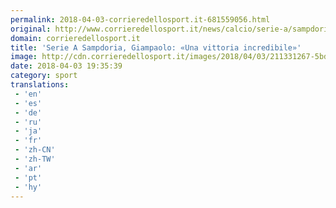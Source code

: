 ```yaml
---
permalink: 2018-04-03-corrieredellosport.it-681559056.html
original: http://www.corrieredellosport.it/news/calcio/serie-a/sampdoria/2018/04/03-40900335/serie_a_sampdoria_giampaolo_una_vittoria_incredibile_/
domain: corrieredellosport.it
title: 'Serie A Sampdoria, Giampaolo: «Una vittoria incredibile»'
image: http://cdn.corrieredellosport.it/images/2018/04/03/211331267-5bd77d8b-0dcc-4684-8689-09c691eee622.jpg
date: 2018-04-03 19:35:39
category: sport
translations: 
 - 'en'
 - 'es'
 - 'de'
 - 'ru'
 - 'ja'
 - 'fr'
 - 'zh-CN'
 - 'zh-TW'
 - 'ar'
 - 'pt'
 - 'hy'
---
```


